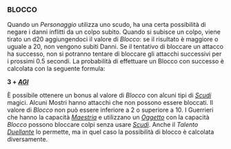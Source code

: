 ### BLOCCO

Quando un *Personaggio* utilizza uno scudo, ha una certa possibilità di negare i danni inflitti da un colpo subito. Quando si subisce un colpo, viene tirato un d20 aggiungendoci il valore di *Blocco*: se il risultato è maggiore o uguale a 20, non vengono subiti Danni. Se il tentativo di bloccare un attacco ha successo, non si potranno tentare di bloccare gli attacchi successivi per i prossimi 0.5 secondi. La probabilità di effettuare un Blocco con successo è calcolata con la seguente formula:

**3 + [_AGI_](personaggio/caratteristiche.md)**

È possibile ottenere un bonus al valore di *Blocco* con alcuni tipi di [*Scudi*](../oggetti.md) magici. Alcuni Mostri hanno attacchi che non possono essere bloccati. Il valore di *Blocco* non può essere inferiore a 2 o superiore a 10. I Guerrieri che hanno la capacità [*Maestria*](personaggio/ruolo/guerriero.md) e utilizzano un [*Oggetto*](../oggetti.md) con la capacità *Blocco* possono bloccare colpi senza usare [*Scudi*](../oggetti.md). Anche il *Talento* [*Duellante*](../personaggio/talenti.md) lo permette, ma in quel caso la possibilità di blocco è calcolata diversamente.